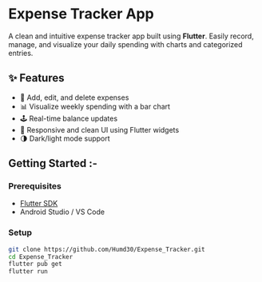 # Expense Tracker App

A clean and intuitive expense tracker app built using **Flutter**. Easily record, manage, and visualize your daily spending with charts and categorized entries.

## ✨ Features

- 📌 Add, edit, and delete expenses
- 📊 Visualize weekly spending with a bar chart
- 🕹️ Real-time balance updates
- 🎨 Responsive and clean UI using Flutter widgets
- 🌗 Dark/light mode support


## Getting Started :-

### Prerequisites

- [Flutter SDK](https://docs.flutter.dev/get-started/install)
- Android Studio / VS Code

### Setup

```bash
git clone https://github.com/Humd30/Expense_Tracker.git
cd Expense_Tracker
flutter pub get
flutter run

